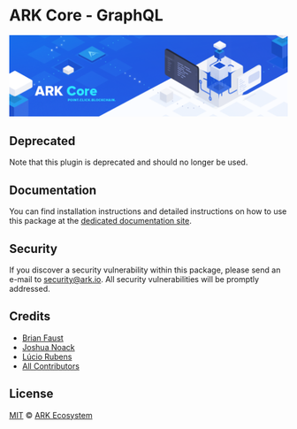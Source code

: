 # ARK Core - GraphQL

<p align="center">
    <img src="https://raw.githubusercontent.com/ARKEcosystem/core/master/banner.png?sanitize=true" />
</p>

## Deprecated
Note that this plugin is deprecated and should no longer be used.

## Documentation

You can find installation instructions and detailed instructions on how to use this package at the [dedicated documentation site](https://docs.ark.io/guidebook/core/plugins/deprecated/core-graphql.html).

## Security

If you discover a security vulnerability within this package, please send an e-mail to security@ark.io. All security vulnerabilities will be promptly addressed.

## Credits

-   [Brian Faust](https://github.com/faustbrian)
-   [Joshua Noack](https://github.com/supaiku0)
-   [Lúcio Rubens](https://github.com/luciorubeens)
-   [All Contributors](../../../../contributors)

## License

[MIT](LICENSE) © [ARK Ecosystem](https://ark.io)
